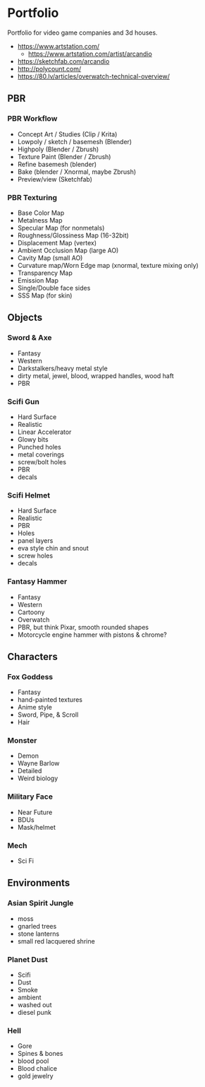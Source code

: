 # Portfolio

Portfolio for video game companies and 3d houses.

* https://www.artstation.com/
  * https://www.artstation.com/artist/arcandio
* https://sketchfab.com/arcandio
* http://polycount.com/
* https://80.lv/articles/overwatch-technical-overview/

## PBR

### PBR Workflow

* Concept Art / Studies (Clip / Krita)
* Lowpoly / sketch / basemesh (Blender)
* Highpoly (Blender / Zbrush)
* Texture Paint (Blender / Zbrush)
* Refine basemesh (blender)
* Bake (blender / Xnormal, maybe Zbrush)
* Preview/view (Sketchfab)

### PBR Texturing

* Base Color Map
* Metalness Map
* Specular Map (for nonmetals)
* Roughness/Glossiness Map (16-32bit)
* Displacement Map (vertex)
* Ambient Occlusion Map (large AO)
* Cavity Map (small AO)
* Curvature map/Worn Edge map (xnormal, texture mixing only)
* Transparency Map
* Emission Map
* Single/Double face sides
* SSS Map (for skin)

## Objects

### Sword & Axe

* Fantasy
* Western
* Darkstalkers/heavy metal style
* dirty metal, jewel, blood, wrapped handles, wood haft
* PBR

### Scifi Gun

* Hard Surface
* Realistic
* Linear Accelerator
* Glowy bits
* Punched holes
* metal coverings
* screw/bolt holes
* PBR
* decals

### Scifi Helmet

* Hard Surface
* Realistic
* PBR
* Holes
* panel layers
* eva style chin and snout
* screw holes
* decals

### Fantasy Hammer

* Fantasy
* Western
* Cartoony
* Overwatch
* PBR, but think Pixar, smooth rounded shapes
* Motorcycle engine hammer with pistons & chrome?

## Characters

### Fox Goddess

* Fantasy
* hand-painted textures
* Anime style
* Sword, Pipe, & Scroll
* Hair

### Monster

* Demon
* Wayne Barlow
* Detailed
* Weird biology

### Military Face

* Near Future
* BDUs
* Mask/helmet

### Mech

- Sci Fi

## Environments

### Asian Spirit Jungle

* moss
* gnarled trees
* stone lanterns
* small red lacquered shrine

###  Planet Dust

* Scifi
* Dust
* Smoke
* ambient
* washed out
* diesel punk

### Hell

* Gore
* Spines & bones
* blood pool
* Blood chalice
* gold jewelry